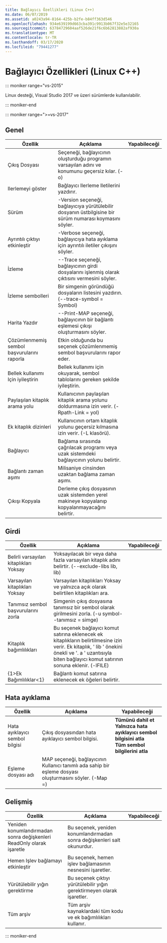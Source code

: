 ```yaml
---
title: Bağlayıcı Özellikleri (Linux C++)
ms.date: 06/07/2019
ms.assetid: a0243a94-8164-425b-b2fe-b84ff363d546
ms.openlocfilehash: 934e639199d663cba391c9913b067f32e5e32165
ms.sourcegitcommit: 63784729604aaf526de21f6c6b62813882af930a
ms.translationtype: MT
ms.contentlocale: tr-TR
ms.lasthandoff: 03/17/2020
ms.locfileid: "79441277"
---
```

# <a name="linker-properties-linux-c"></a>Bağlayıcı Özellikleri (Linux C++)

::: moniker range="vs-2015"

Linux desteği, Visual Studio 2017 ve üzeri sürümlerde kullanılabilir.

::: moniker-end

::: moniker range=">=vs-2017"

## <a name="general"></a>Genel

| Özellik | Açıklama | Yapabileceği |
|--|--|--|
| Çıkış Dosyası | Seçeneği, bağlayıcının oluşturduğu programın varsayılan adını ve konumunu geçersiz kılar. (-o) |
| Ilerlemeyi göster | Bağlayıcı Ilerleme Iletilerini yazdırır. |
| Sürüm | -Version seçeneği, bağlayıcıya yürütülebilir dosyanın üstbilgisine bir sürüm numarası koymasını söyler. |
| Ayrıntılı çıktıyı etkinleştir | -Verbose seçeneği, bağlayıcıya hata ayıklama için ayrıntılı iletiler çıkışını söyler. |
| İzleme | --Trace seçeneği, bağlayıcının girdi dosyalarını işlenmiş olarak çıktısını vermesini söyler. |
| İzleme sembolleri | Bir simgenin göründüğü dosyaların listesini yazdırın. (--trace-symbol = Symbol) |
| Harita Yazdır | --Print-MAP seçeneği, bağlayıcının bir bağlantı eşlemesi çıkışı oluşturmasını söyler. |
| Çözümlenmemiş sembol başvurularını raporla | Etkin olduğunda bu seçenek çözümlenmemiş sembol başvurularını rapor eder. |
| Bellek kullanımı Için iyileştirin | Bellek kullanımı için okuyarak, sembol tablolarını gereken şekilde iyileştirin. |
| Paylaşılan kitaplık arama yolu | Kullanıcının paylaşılan kitaplık arama yolunu doldurmasına izin verir. (-Rpath-Link = yol) |
| Ek kitaplık dizinleri | Kullanıcının ortam kitaplık yolunu geçersiz kılmasına izin verir. (-L klasörü). |
| Bağlayıcı | Bağlama sırasında çağrılacak programı veya uzak sistemdeki bağlayıcının yolunu belirtir. |
| Bağlantı zaman aşımı | Milisaniye cinsinden uzaktan bağlama zaman aşımı. |
| Çıkışı Kopyala | Derleme çıkış dosyasının uzak sistemden yerel makineye kopyalanıp kopyalanmayacağını belirtir. |

## <a name="input"></a>Girdi

| Özellik | Açıklama | Yapabileceği |
|--|--|--|
| Belirli varsayılan kitaplıkları Yoksay | Yoksayılacak bir veya daha fazla varsayılan kitaplık adını belirtir. (--exclude-libs lib, lib) |
| Varsayılan kitaplıkları Yoksay | Varsayılan kitaplıkları Yoksay ve yalnızca açık olarak belirtilen kitaplıkları ara. |
| Tanımsız sembol başvurularını zorla | Simgenin çıkış dosyasına tanımsız bir sembol olarak girilmesini zorla. (-u symbol--tanımsız = simge) |
| Kitaplık bağımlılıkları | Bu seçenek bağlayıcı komut satırına eklenecek ek kitaplıkların belirtilmesine izin verir. Ek kitaplık, ' lib ' önekini önekli ve '. a ' uzantısıyla biten bağlayıcı komut satırının sonuna eklenir.  (-lFILE) |
| {1&gt;Ek Bağımlılıklar&lt;1} | Bağlantı komut satırına eklenecek ek öğeleri belirtir. |

## <a name="debugging"></a>Hata ayıklama

| Özellik | Açıklama | Yapabileceği |
|--|--|--|
| Hata ayıklayıcı sembol bilgisi | Çıkış dosyasından hata ayıklayıcı sembol bilgisi. | **Tümünü dahil et**<br>**Yalnızca hata ayıklayıcı sembol bilgisini atla**<br>**Tüm sembol bilgilerini atla**<br> |
| Eşleme dosyası adı | MAP seçeneği, bağlayıcının Kullanıcı tanımlı ada sahip bir eşleme dosyası oluşturmasını söyler. (-Map =) |

## <a name="advanced"></a>Gelişmiş

| Özellik | Açıklama | Yapabileceği |
|--|--|--|
| Yeniden konumlandırmadan sonra değişkenleri ReadOnly olarak işaretle | Bu seçenek, yeniden konumlandırmadan sonra değişkenleri salt okunurdur. |
| Hemen Işlev bağlamayı etkinleştir | Bu seçenek, hemen işlev bağlamasının nesnesini işaretler. |
| Yürütülebilir yığın gerektirme | Bu seçenek çıktıyı yürütülebilir yığın gerektirmeyen olarak işaretler. |
| Tüm arşiv | Tüm arşiv kaynaklardaki tüm kodu ve ek bağımlılıkları kullanır. |

::: moniker-end
